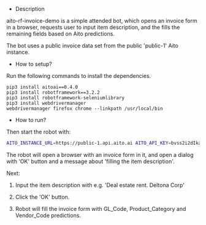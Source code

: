 * Description

aito-rf-invoice-demo is a simple attended bot, which opens an invoice form in a browser, requests user to input item description, and the fills the remaining fields based on Aito predictions.

The bot uses a public invoice data set from the public 'public-1' Aito instance.


* How to setup?

Run the following commands to install the dependencies.

```
pip3 install aitoai==0.4.0
pip3 install robotframework==3.2.2
pip3 install robotframework-seleniumlibrary
pip3 install webdrivermanager
webdrivermanager firefox chrome --linkpath /usr/local/bin
```

* How to run?

Then start the robot with:

```bash
AITO_INSTANCE_URL=https://public-1.api.aito.ai AITO_API_KEY=bvss2i2dIkaWUfBCdzEO89LpxUkwO3A24hYg8MBq robot aito-invoice-demo.robot
```

The robot will open a browser with an invoice form in it, and open
a dialog with 'OK' button and a message about 'filling the item description'.

Next:

1. Input the item description with e.g. 'Deal estate rent. Deltona Corp'

2. Click the 'OK' button.

3. Robot will fill the invoice form with GL_Code, Product_Category and Vendor_Code predictions. 

